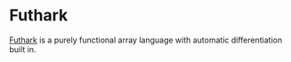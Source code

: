 # Futhark

[Futhark][] is a purely functional array language with automatic differentiation built in.

[futhark]: https://futhark-lang.org/
